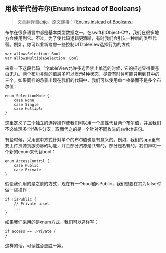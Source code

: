 用枚举代替布尔(Enums instead of Booleans)
----
>文章翻译自[objc](http://www.objc.io)，原文连接：『[Enums instead of Booleans](http://www.objc.io/snippets/12.html)』

布尔在很多语言中都是基本类型数据之一。在swift和Object-C中，我们在很多地方会使用到它。不过，为了使代码逻辑更清晰，有时我们会引入一种新的类型代替。例如，你可以重新考虑一些控制UITableView选择行为的方式：

	var allowsSelection: Bool
	var allowsMultipleSelection: Bool
	
来看一下这段代码，当tableView允许多选但禁止单选的时候，它的描述显得很苍白无力。两个布尔类型的值最多可以表示4种状态，尽管有时候可能只用到其中的三个。如果同样的场景出现在我们的代码中，我们可以使用单个枚举而不是多个布尔值：

	enum SelectionMode {
  		case None
  		case Single
  		case Multiple
	}

这里定义了三个独立的选择操作使我们可以用一个属性代替两个布尔值，并且我们不必处理多个if条件分支，取而代之的是一个针对不同枚举的switch语句。

有些时候，采用这中方式针对单个的布尔值也是有意义的。例如，我们的app里有要上传资源到服务器的功能，并且部分资源是共有的，部分是私有的。我们声明一个新的enum来代替bool：

	enum AccessControl {
    	case Public
    	case Private
	}

假设我们用的是之前的方式，现在有一个bool值isPublic，我们想要在其为false时做一些操作：

	if !isPublic {
  		// Private asset
  		...
	}
	
如果我们采用的是enum方式，我们可以这样写：

	if access == .Private {
	}

这样的话，可读性会更胜一筹。
